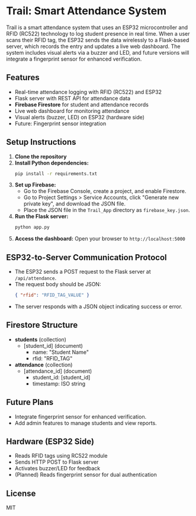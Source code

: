 # Trail: Smart Attendance System

Trail is a smart attendance system that uses an ESP32 microcontroller and RFID (RC522) technology to log student presence in real time. When a user scans their RFID tag, the ESP32 sends the data wirelessly to a Flask-based server, which records the entry and updates a live web dashboard. The system includes visual alerts via a buzzer and LED, and future versions will integrate a fingerprint sensor for enhanced verification.

## Features
- Real-time attendance logging with RFID (RC522) and ESP32
- Flask server with REST API for attendance data
- **Firebase Firestore** for student and attendance records
- Live web dashboard for monitoring attendance
- Visual alerts (buzzer, LED) on ESP32 (hardware side)
- Future: Fingerprint sensor integration

## Setup Instructions
1. **Clone the repository**
2. **Install Python dependencies:**
   ```bash
   pip install -r requirements.txt
   ```
3. **Set up Firebase:**
   - Go to the Firebase Console, create a project, and enable Firestore.
   - Go to Project Settings > Service Accounts, click "Generate new private key", and download the JSON file.
   - Place the JSON file in the `Trail_App` directory as `firebase_key.json`.
4. **Run the Flask server:**
   ```bash
   python app.py
   ```
5. **Access the dashboard:**
   Open your browser to `http://localhost:5000`

## ESP32-to-Server Communication Protocol
- The ESP32 sends a POST request to the Flask server at `/api/attendance`.
- The request body should be JSON:
  ```json
  { "rfid": "RFID_TAG_VALUE" }
  ```
- The server responds with a JSON object indicating success or error.

## Firestore Structure
- **students** (collection)
  - [student_id] (document)
    - name: "Student Name"
    - rfid: "RFID_TAG"
- **attendance** (collection)
  - [attendance_id] (document)
    - student_id: [student_id]
    - timestamp: ISO string

## Future Plans
- Integrate fingerprint sensor for enhanced verification.
- Add admin features to manage students and view reports.

## Hardware (ESP32 Side)
- Reads RFID tags using RC522 module
- Sends HTTP POST to Flask server
- Activates buzzer/LED for feedback
- (Planned) Reads fingerprint sensor for dual authentication

## License
MIT 